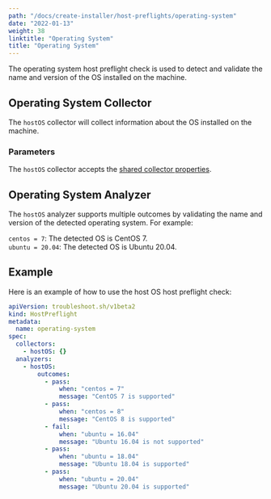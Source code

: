 ```yaml
---
path: "/docs/create-installer/host-preflights/operating-system"
date: "2022-01-13"
weight: 38
linktitle: "Operating System"
title: "Operating System"
---
```

 
The operating system host preflight check is used to detect and validate the name and version of the OS installed on the machine.

## Operating System Collector

The `hostOS` collector will collect information about the OS installed on the machine.

### Parameters

The `hostOS` collector accepts the [shared collector properties](https://troubleshoot.sh/docs/collect/collectors/#shared-properties).

## Operating System Analyzer

The `hostOS` analyzer supports multiple outcomes by validating the name and version of the detected operating system. For example:

`centos = 7`: The detected OS is CentOS 7.<br/>
`ubuntu = 20.04`: The detected OS is Ubuntu 20.04.

## Example

Here is an example of how to use the host OS host preflight check:

```yaml
apiVersion: troubleshoot.sh/v1beta2
kind: HostPreflight
metadata:
  name: operating-system
spec:
  collectors:
    - hostOS: {}
  analyzers:
    - hostOS:
        outcomes:
          - pass:
              when: "centos = 7"
              message: "CentOS 7 is supported"
          - pass:
              when: "centos = 8"
              message: "CentOS 8 is supported"
          - fail:
              when: "ubuntu = 16.04"
              message: "Ubuntu 16.04 is not supported"
          - pass:
              when: "ubuntu = 18.04"
              message: "Ubuntu 18.04 is supported"
          - pass:
              when: "ubuntu = 20.04"
              message: "Ubuntu 20.04 is supported"
```
